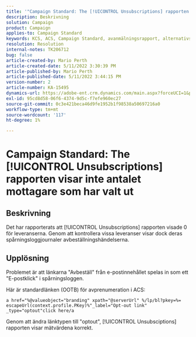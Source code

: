 ```yaml
---
title: '"Campaign Standard: The [!UICONTROL Unsubscriptions] rapporten visar inte antalet mottagare som har avanmält sig'
description: Beskrivning
solution: Campaign
product: Campaign
applies-to: Campaign Standard
keywords: KCS, ACS, Campaign Standard, avanmälningsrapport, alternativspårningshändelse
resolution: Resolution
internal-notes: TK206712
bug: false
article-created-by: Mario Perth
article-created-date: 5/11/2022 3:30:39 PM
article-published-by: Mario Perth
article-published-date: 5/11/2022 3:44:15 PM
version-number: 2
article-number: KA-15495
dynamics-url: https://adobe-ent.crm.dynamics.com/main.aspx?forceUCI=1&pagetype=entityrecord&etn=knowledgearticle&id=6733084f-3fd1-ec11-a7b5-0022480a8d10
exl-id: 95cd8d58-06f6-4374-9d5c-f7efe960ec27
source-git-commit: 0c3e421beca46d9fe1952b1f98538a50697216a0
workflow-type: tm+mt
source-wordcount: '117'
ht-degree: 1%

---
```


# Campaign Standard: The [!UICONTROL Unsubscriptions] rapporten visar inte antalet mottagare som har valt ut

## Beskrivning


Det har rapporterats att [!UICONTROL Unsubscriptions] rapporten visade 0 för leveranserna. Genom att kontrollera vissa leveranser visar dock deras spårningsloggjournaler avbeställningshändelserna.


## Upplösning


Problemet är att länkarna &quot;Avbeställ&quot; från e-postinnehållet spelas in som ett &quot;E-postklick&quot; i spårningsloggen.

Här är standardlänken (OOTB) för avprenumeration i ACS:

```
a href="%@valueobject="branding" xpath="@serverUrl" %/lp/bl?pkey=%= escapeUrl(context.profile.PKey)%"_label="Opt-out link" _type="optout"click here/a
```

Genom att ändra länktypen till &quot;optout&quot;, [!UICONTROL Unsubsciptions] rapporten visar mätvärdena korrekt.
